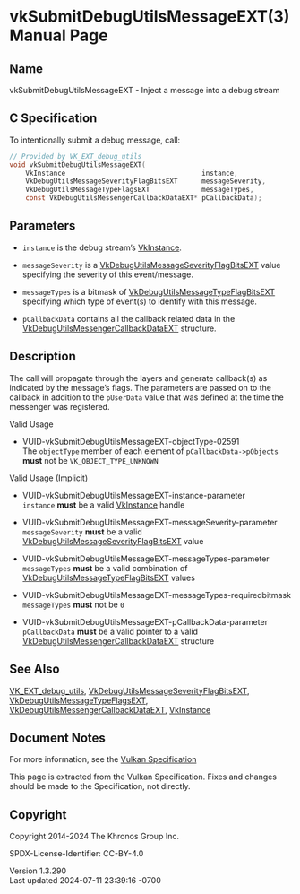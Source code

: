 # vkSubmitDebugUtilsMessageEXT(3) Manual Page

## Name

vkSubmitDebugUtilsMessageEXT - Inject a message into a debug stream



## <a href="#_c_specification" class="anchor"></a>C Specification

To intentionally submit a debug message, call:

``` c
// Provided by VK_EXT_debug_utils
void vkSubmitDebugUtilsMessageEXT(
    VkInstance                                  instance,
    VkDebugUtilsMessageSeverityFlagBitsEXT      messageSeverity,
    VkDebugUtilsMessageTypeFlagsEXT             messageTypes,
    const VkDebugUtilsMessengerCallbackDataEXT* pCallbackData);
```

## <a href="#_parameters" class="anchor"></a>Parameters

- `instance` is the debug stream’s [VkInstance](https://registry.khronos.org/vulkan/specs/1.3-extensions/man/html/VkInstance.html).

- `messageSeverity` is a
  [VkDebugUtilsMessageSeverityFlagBitsEXT](https://registry.khronos.org/vulkan/specs/1.3-extensions/man/html/VkDebugUtilsMessageSeverityFlagBitsEXT.html)
  value specifying the severity of this event/message.

- `messageTypes` is a bitmask of
  [VkDebugUtilsMessageTypeFlagBitsEXT](https://registry.khronos.org/vulkan/specs/1.3-extensions/man/html/VkDebugUtilsMessageTypeFlagBitsEXT.html)
  specifying which type of event(s) to identify with this message.

- `pCallbackData` contains all the callback related data in the
  [VkDebugUtilsMessengerCallbackDataEXT](https://registry.khronos.org/vulkan/specs/1.3-extensions/man/html/VkDebugUtilsMessengerCallbackDataEXT.html)
  structure.

## <a href="#_description" class="anchor"></a>Description

The call will propagate through the layers and generate callback(s) as
indicated by the message’s flags. The parameters are passed on to the
callback in addition to the `pUserData` value that was defined at the
time the messenger was registered.

Valid Usage

- <a href="#VUID-vkSubmitDebugUtilsMessageEXT-objectType-02591"
  id="VUID-vkSubmitDebugUtilsMessageEXT-objectType-02591"></a>
  VUID-vkSubmitDebugUtilsMessageEXT-objectType-02591  
  The `objectType` member of each element of `pCallbackData->pObjects`
  **must** not be `VK_OBJECT_TYPE_UNKNOWN`

Valid Usage (Implicit)

- <a href="#VUID-vkSubmitDebugUtilsMessageEXT-instance-parameter"
  id="VUID-vkSubmitDebugUtilsMessageEXT-instance-parameter"></a>
  VUID-vkSubmitDebugUtilsMessageEXT-instance-parameter  
  `instance` **must** be a valid [VkInstance](https://registry.khronos.org/vulkan/specs/1.3-extensions/man/html/VkInstance.html) handle

- <a href="#VUID-vkSubmitDebugUtilsMessageEXT-messageSeverity-parameter"
  id="VUID-vkSubmitDebugUtilsMessageEXT-messageSeverity-parameter"></a>
  VUID-vkSubmitDebugUtilsMessageEXT-messageSeverity-parameter  
  `messageSeverity` **must** be a valid
  [VkDebugUtilsMessageSeverityFlagBitsEXT](https://registry.khronos.org/vulkan/specs/1.3-extensions/man/html/VkDebugUtilsMessageSeverityFlagBitsEXT.html)
  value

- <a href="#VUID-vkSubmitDebugUtilsMessageEXT-messageTypes-parameter"
  id="VUID-vkSubmitDebugUtilsMessageEXT-messageTypes-parameter"></a>
  VUID-vkSubmitDebugUtilsMessageEXT-messageTypes-parameter  
  `messageTypes` **must** be a valid combination of
  [VkDebugUtilsMessageTypeFlagBitsEXT](https://registry.khronos.org/vulkan/specs/1.3-extensions/man/html/VkDebugUtilsMessageTypeFlagBitsEXT.html)
  values

- <a
  href="#VUID-vkSubmitDebugUtilsMessageEXT-messageTypes-requiredbitmask"
  id="VUID-vkSubmitDebugUtilsMessageEXT-messageTypes-requiredbitmask"></a>
  VUID-vkSubmitDebugUtilsMessageEXT-messageTypes-requiredbitmask  
  `messageTypes` **must** not be `0`

- <a href="#VUID-vkSubmitDebugUtilsMessageEXT-pCallbackData-parameter"
  id="VUID-vkSubmitDebugUtilsMessageEXT-pCallbackData-parameter"></a>
  VUID-vkSubmitDebugUtilsMessageEXT-pCallbackData-parameter  
  `pCallbackData` **must** be a valid pointer to a valid
  [VkDebugUtilsMessengerCallbackDataEXT](https://registry.khronos.org/vulkan/specs/1.3-extensions/man/html/VkDebugUtilsMessengerCallbackDataEXT.html)
  structure

## <a href="#_see_also" class="anchor"></a>See Also

[VK_EXT_debug_utils](https://registry.khronos.org/vulkan/specs/1.3-extensions/man/html/VK_EXT_debug_utils.html),
[VkDebugUtilsMessageSeverityFlagBitsEXT](https://registry.khronos.org/vulkan/specs/1.3-extensions/man/html/VkDebugUtilsMessageSeverityFlagBitsEXT.html),
[VkDebugUtilsMessageTypeFlagsEXT](https://registry.khronos.org/vulkan/specs/1.3-extensions/man/html/VkDebugUtilsMessageTypeFlagsEXT.html),
[VkDebugUtilsMessengerCallbackDataEXT](https://registry.khronos.org/vulkan/specs/1.3-extensions/man/html/VkDebugUtilsMessengerCallbackDataEXT.html),
[VkInstance](https://registry.khronos.org/vulkan/specs/1.3-extensions/man/html/VkInstance.html)

## <a href="#_document_notes" class="anchor"></a>Document Notes

For more information, see the <a
href="https://registry.khronos.org/vulkan/specs/1.3-extensions/html/vkspec.html#vkSubmitDebugUtilsMessageEXT"
target="_blank" rel="noopener">Vulkan Specification</a>

This page is extracted from the Vulkan Specification. Fixes and changes
should be made to the Specification, not directly.

## <a href="#_copyright" class="anchor"></a>Copyright

Copyright 2014-2024 The Khronos Group Inc.

SPDX-License-Identifier: CC-BY-4.0

Version 1.3.290  
Last updated 2024-07-11 23:39:16 -0700
